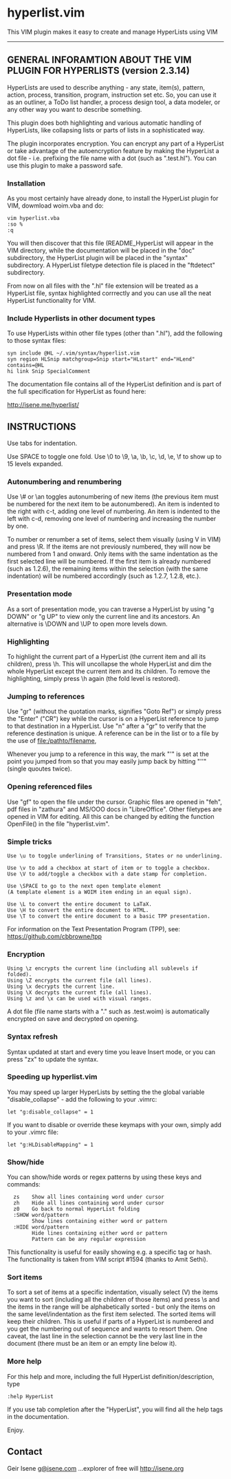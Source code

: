 # hyperlist.vim
This VIM plugin makes it easy to create and manage HyperLists using VIM

---------------------------------------------------------------------------

## GENERAL INFORAMTION ABOUT THE VIM PLUGIN FOR HYPERLISTS (version 2.3.14)

HyperLists are used to describe anything - any state, item(s), pattern,
action, process, transition, program, instruction set etc. So, you can use
it as an outliner, a ToDo list handler, a process design tool, a data
modeler, or any other way you want to describe something.

This plugin does both highlighting and various automatic handling of
HyperLists, like collapsing lists or parts of lists in a sophisticated
way.

The plugin incorporates encryption. You can encrypt any part of a
HyperList or take advantage of the autoencryption feature by making the
HyperList a dot file - i.e. prefixing the file name with a dot (such as
".test.hl"). You can use this plugin to make a password safe.

### Installation
As you most certainly have already done, to install the HyperList plugin
for VIM, dowmload woim.vba and do:

```
vim hyperlist.vba
:so %
:q
```

You will then discover that this file (README_HyperList will appear in the
VIM directory, while the documentation will be placed in the "doc"
subdirectory, the HyperList plugin will be placed in the "syntax"
subdirectory.  A HyperList filetype detection file is placed in the
"ftdetect" subdirectory.

From now on all files with the ".hl" file extension will be treated as a
HyperList file, syntax highlighted corrrectly and you can use all the neat
HyperList functionality for VIM.

### Include Hyperlists in other document types
To use HyperLists within other file types (other than ".hl"), add the
following to those syntax files:

```
syn include @HL ~/.vim/syntax/hyperlist.vim
syn region HLSnip matchgroup=Snip start="HLstart" end="HLend" contains=@HL
hi link Snip SpecialComment
```

The documentation file contains all of the HyperList definition and is
part of the full specification for HyperList as found here:

  http://isene.me/hyperlist/


## INSTRUCTIONS
Use tabs for indentation.

Use SPACE to toggle one fold.
Use \0 to \9, \a, \b, \c, \d, \e, \f to show up to 15 levels expanded.

### Autonumbering and renumbering
Use \\# or \an toggles autonumbering of new items (the previous
item must be numbered for the next item to be autonumbered). An item is
indented to the right with c-t, adding one level of numbering. An item
is indented to the left with c-d, removing one level of numbering and
increasing the number by one.

To number or renumber a set of items, select them visually (using V in VIM)
and press \R. If the items are not previously numbered, they will now
be numbered from 1 and onward. Only items with the same indentation as the
first selected line will be numbered. If the first item is already numbered
(such as 1.2.6), the remaining items within the selection (with the same
indentation) will be numbered accordingly (such as 1.2.7, 1.2.8, etc.).

### Presentation mode
As a sort of presentation mode, you can traverse a HyperList by using
"g DOWN" or "g UP" to view only the current line and its ancestors.
An alternative is \DOWN and \UP to open more levels down.

### Highlighting
To highlight the current part of a HyperList (the current item and all its
children), press \h. This will uncollapse the whole HyperList and dim
the whole HyperList except the current item and its children. To remove the
highlighting, simply press \h again (the fold level is restored).

### Jumping to references
Use "gr" (without the quotation marks, signifies "Goto Ref") or simply
press the "Enter" ("CR") key while the cursor is on a HyperList
reference to jump to that destination in a HyperList. Use "n" after a "gr"
to verify that the reference destination is unique. A reference can be in
the list or to a file by the use of <file:/pathto/filename>,

Whenever you jump to a reference in this way, the mark "'" is set at the
point you jumped from so that you may easily jump back by hitting "''"
(single quoutes twice). 

### Opening referenced files
Use "gf" to open the file under the cursor. Graphic files are opened in
"feh", pdf files in "zathura" and MS/OOO docs in "LibreOffice". Other
filetypes are opened in VIM for editing. All this can be changed by
editing the function OpenFile() in the file "hyperlist.vim".

### Simple tricks
```
Use \u to toggle underlining of Transitions, States or no underlining.

Use \v to add a checkbox at start of item or to toggle a checkbox.
Use \V to add/toggle a checkbox with a date stamp for completion.

Use \SPACE to go to the next open template element
(A template element is a WOIM item ending in an equal sign).

Use \L to convert the entire document to LaTaX.
Use \H to convert the entire document to HTML.
Use \T to convert the entire document to a basic TPP presentation.
```

For information on the Text Presentation Program (TPP), see: 
https://github.com/cbbrowne/tpp

### Encryption
```
Using \z encrypts the current line (including all sublevels if folded).
Using \Z encrypts the current file (all lines).
Using \x decrypts the current line.
Using \X decrypts the current file (all lines).
Using \z and \x can be used with visual ranges.
```

A dot file (file name starts with a "." such as .test.woim) is
automatically encrypted on save and decrypted on opening.

### Syntax refresh

Syntax updated at start and every time you leave Insert mode, or you can
press "zx" to update the syntax. 

### Speeding up hyperlist.vim

You may speed up larger HyperLists by setting the the global variable
"disable_collapse" - add the following to your .vimrc:

  `let "g:disable_collapse" = 1`

If you want to disable or override these keymaps with your own, simply add
to your .vimrc file:

  `let "g:HLDisableMapping" = 1`

### Show/hide
You can show/hide words or regex patterns by using these keys and commands:
```
  zs    Show all lines containing word under cursor
  zh    Hide all lines containing word under cursor
  z0    Go back to normal HyperList folding
  :SHOW word/pattern
        Show lines containing either word or pattern
  :HIDE word/pattern
        Hide lines containing either word or pattern
        Pattern can be any regular expression
```

This functionality is useful for easily showing e.g. a specific tag or hash.
The functionality is taken from VIM script #1594 (thanks to Amit Sethi).

### Sort items
To sort a set of items at a specific indentation, visually select (V) the
items you want to sort (including all the children of those items) and press \s 
and the items in the range will be alphabetically sorted - but only
the items on the same level/indentation as the first item selected. The sorted
items will keep their children. This is useful if parts of a HyperList is 
numbered and you get the numbering out of sequence and wants to resort them.
One caveat, the last line in the selection cannot be the very last line in
the document (there must be an item or an empty line below it).

### More help
For this help and more, including the full HyperList definition/description, type 

  `:help HyperList`

If you use tab completion after the "HyperList", you will find all the help
tags in the documentation.


Enjoy.

## Contact

Geir Isene <g@isene.com>
...explorer of free will
   http://isene.org
